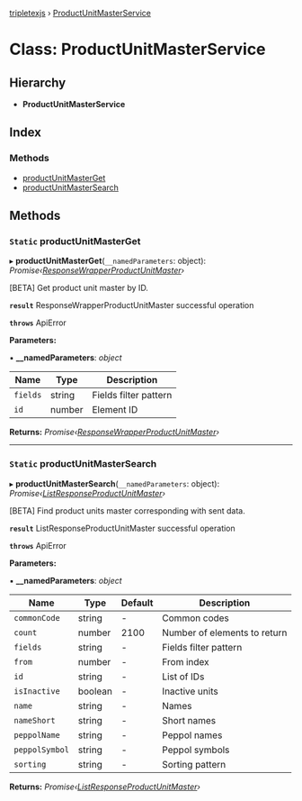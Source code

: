 [tripletexjs](../README.md) › [ProductUnitMasterService](productunitmasterservice.md)

# Class: ProductUnitMasterService

## Hierarchy

* **ProductUnitMasterService**

## Index

### Methods

* [productUnitMasterGet](productunitmasterservice.md#static-productunitmasterget)
* [productUnitMasterSearch](productunitmasterservice.md#static-productunitmastersearch)

## Methods

### `Static` productUnitMasterGet

▸ **productUnitMasterGet**(`__namedParameters`: object): *Promise‹[ResponseWrapperProductUnitMaster](../interfaces/responsewrapperproductunitmaster.md)›*

[BETA] Get product unit master by ID.

**`result`** ResponseWrapperProductUnitMaster successful operation

**`throws`** ApiError

**Parameters:**

▪ **__namedParameters**: *object*

Name | Type | Description |
------ | ------ | ------ |
`fields` | string | Fields filter pattern |
`id` | number | Element ID |

**Returns:** *Promise‹[ResponseWrapperProductUnitMaster](../interfaces/responsewrapperproductunitmaster.md)›*

___

### `Static` productUnitMasterSearch

▸ **productUnitMasterSearch**(`__namedParameters`: object): *Promise‹[ListResponseProductUnitMaster](../interfaces/listresponseproductunitmaster.md)›*

[BETA] Find product units master corresponding with sent data.

**`result`** ListResponseProductUnitMaster successful operation

**`throws`** ApiError

**Parameters:**

▪ **__namedParameters**: *object*

Name | Type | Default | Description |
------ | ------ | ------ | ------ |
`commonCode` | string | - | Common codes |
`count` | number | 2100 | Number of elements to return |
`fields` | string | - | Fields filter pattern |
`from` | number | - | From index |
`id` | string | - | List of IDs |
`isInactive` | boolean | - | Inactive units |
`name` | string | - | Names |
`nameShort` | string | - | Short names |
`peppolName` | string | - | Peppol names |
`peppolSymbol` | string | - | Peppol symbols |
`sorting` | string | - | Sorting pattern |

**Returns:** *Promise‹[ListResponseProductUnitMaster](../interfaces/listresponseproductunitmaster.md)›*
